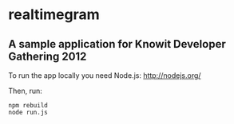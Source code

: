 # realtimegram

## A sample application for Knowit Developer Gathering 2012

To run the app locally you need Node.js: http://nodejs.org/

Then, run:

    npm rebuild
    node run.js
